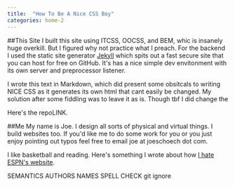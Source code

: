 ```yaml
---
title:  "How To Be A Nice CSS Boy"
categories: home-2
---
```


##This Site
I built this site using ITCSS, OOCSS, and BEM, whic is insanely huge overkill. But I figured why not practice what I preach. For the backend I used the static site generator [Jekyll](https://jekyllrb.com/) which spits out a fast secure site that you can host for free on GitHub. It's has a nice simple dev envitonment with its own server and preprocessor listener. 

I wrote this text in Markdown, which did present some obsitcals to writing NICE CSS as it generates its own html that cant easily be changed. My solution after some fiddling was to leave it as is. Though tbf I did change the   

Here's the repoLINK. 

##Me
My name is Joe. I design all sorts of physical and virtual things. I build websites too. If you'd like me to do some work for you or you just enjoy pointing out typos feel free to email joe at joeschoech dot com. 

I like basketball and reading. Here's something I wrote about how [I hate ESPN's website](https://medium.com/@on3ness/the-nightmare-online-espn-go-com-475d1d31b391#.hkc3tkagp).


SEMANTICS
AUTHORS NAMES
SPELL CHECK
git ignore